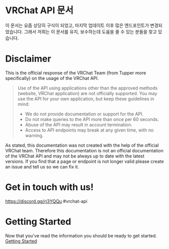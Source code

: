# VRChat API 문서

이 문서는 요즘 상당히 구식이 되었고, 마지막 업데이트 이후 많은 엔드포인트가 변경되었습니다. 그래서 저희는 이 문서를 유지, 보수하는데 도움을 줄 수 있는 분들을 찾고 있습니다.

# Disclaimer

This is the official response of the VRChat Team (from Tupper more specifically) on the usage of the VRChat API.

> Use of the API using applications other than the approved methods (website, VRChat application) are not officially supported. You may use the API for your own application, but keep these guidelines in mind:
> * We do not provide documentation or support for the API.
> * Do not make queries to the API more than once per 60 seconds.
> * Abuse of the API may result in account termination.
> * Access to API endpoints may break at any given time, with no warning.

As stated, this documentation was not created with the help of the official VRChat team. Therefore this documentation is not an official documentation of the VRChat API and may not be always up to date with the latest versions. If you find that a page or endpoint is not longer valid please create an issue and tell us so we can fix it.

# Get in touch with us!

https://discord.gg/rj3YQQu #vrchat-api

# Getting Started

Now that you've read the information you should be ready to get started.
[Getting Started](GettingStarted.md)
